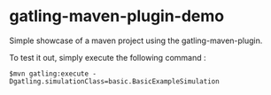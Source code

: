 gatling-maven-plugin-demo
=========================

Simple showcase of a maven project using the gatling-maven-plugin.

To test it out, simply execute the following command :

    $mvn gatling:execute -Dgatling.simulationClass=basic.BasicExampleSimulation
